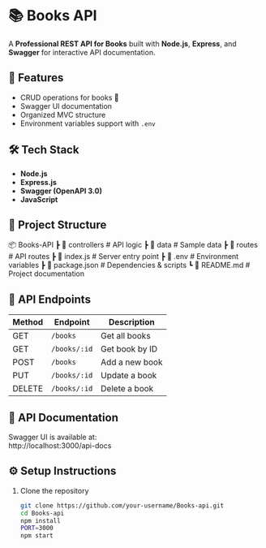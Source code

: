 # 📚 Books API

A **Professional REST API for Books** built with **Node.js**, **Express**, and **Swagger** for interactive API documentation.

## 🚀 Features
- CRUD operations for books 📖
- Swagger UI documentation
- Organized MVC structure
- Environment variables support with `.env`

## 🛠️ Tech Stack
- **Node.js**
- **Express.js**
- **Swagger (OpenAPI 3.0)**
- **JavaScript**

## 📂 Project Structure
📦 Books-API
┣ 📂 controllers # API logic
┣ 📂 data # Sample data
┣ 📂 routes # API routes
┣ 📜 index.js # Server entry point
┣ 📜 .env # Environment variables
┣ 📜 package.json # Dependencies & scripts
┗ 📜 README.md # Project documentation

## 📄 API Endpoints

| Method | Endpoint      | Description       |
|--------|--------------|-------------------|
| GET    | `/books`     | Get all books     |
| GET    | `/books/:id` | Get book by ID    |
| POST   | `/books`     | Add a new book    |
| PUT    | `/books/:id` | Update a book     |
| DELETE | `/books/:id` | Delete a book     |

## 📜 API Documentation
Swagger UI is available at:  
http://localhost:3000/api-docs

## ⚙️ Setup Instructions
1. Clone the repository  
   ```bash
   git clone https://github.com/your-username/Books-api.git
   cd Books-api
   npm install
   PORT=3000
   npm start


